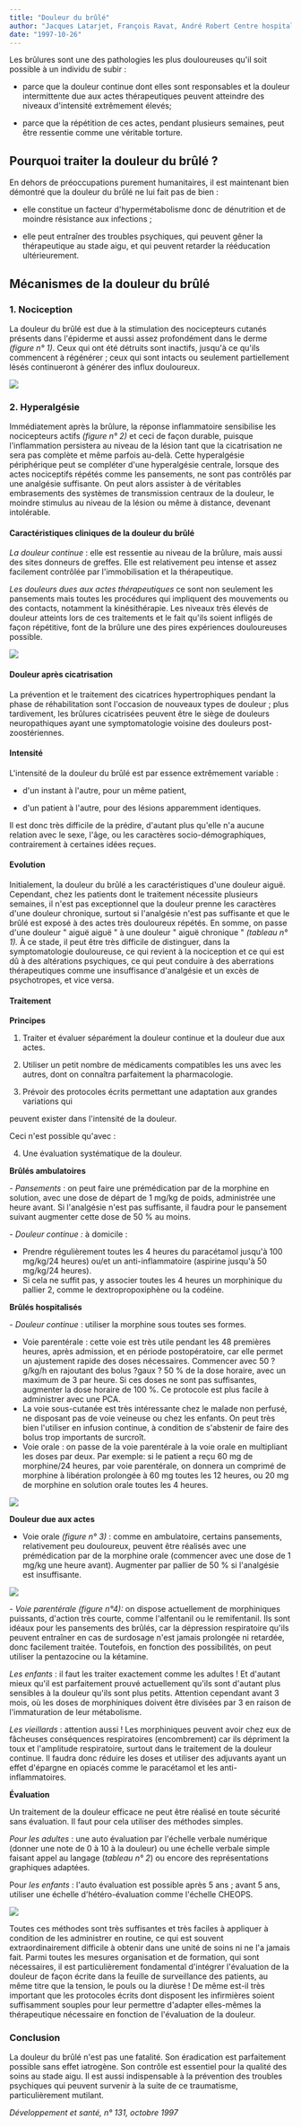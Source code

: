 ```yaml
---
title: "Douleur du brûlé"
author: "Jacques Latarjet, François Ravat, André Robert Centre hospitalier Saint-Joseph et Saint-Luc, 69365 Lyon Cedex 07."
date: "1997-10-26"
---
```


Les brûlures sont une des pathologies les plus douloureuses qu'il soit possible à un individu de subir :

- parce que la douleur continue dont elles sont responsables et la douleur intermittente due aux actes thérapeutiques peuvent atteindre des niveaux d'intensité extrêmement élevés;

- parce que la répétition de ces actes, pendant plusieurs semaines, peut être ressentie comme une véritable torture.

## Pourquoi traiter la douleur du brûlé ?

En dehors de préoccupations purement humanitaires, il est maintenant bien démontré que la douleur du brûlé ne lui fait pas de bien :

- elle constitue un facteur d'hypermétabolisme donc de dénutrition et de moindre résistance aux infections ;

- elle peut entraîner des troubles psychiques, qui peuvent gêner la thérapeutique au stade aigu, et qui peuvent retarder la rééducation ultérieurement.

## Mécanismes de la douleur du brûlé

### 1. Nociception

La douleur du brûlé est due à la stimulation des nocicepteurs cutanés présents dans l'épiderme et aussi assez profondément dans le derme *(figure n° 1)*. Ceux qui ont été détruits sont inactifs, jusqu'à ce qu'ils commencent à régénérer ; ceux qui sont intacts ou seulement partiellement lésés continueront à générer des influx douloureux.

![](i754-1.jpg)

### 2. Hyperalgésie

Immédiatement après la brûlure, la réponse inflammatoire sensibilise les nocicepteurs actifs *(figure n° 2)* et ceci de façon durable, puisque l'inflammation persistera au niveau de la lésion tant que la cicatrisation ne sera pas complète et même parfois au-delà. Cette hyperalgésie périphérique peut se compléter d'une hyperalgésie centrale, lorsque des actes nociceptifs répétés comme les pansements, ne sont pas contrôlés par une analgésie suffisante. On peut alors assister à de véritables embrasements des systèmes de transmission centraux de la douleur, le moindre stimulus au niveau de la lésion ou même à distance, devenant intolérable.

#### Caractéristiques cliniques de la douleur du brûlé

*La douleur continue* : elle est ressentie au niveau de la brûlure, mais aussi des sites donneurs de greffes. Elle est relativement peu intense et assez facilement contrôlée par l'immobilisation et la thérapeutique.

*Les douleurs dues aux actes thérapeutiques* ce sont non seulement les pansements mais toutes les procédures qui impliquent des mouvements ou des contacts, notamment la kinésithérapie. Les niveaux très élevés de douleur atteints lors de ces traitements et le fait qu'ils soient infligés de façon répétitive, font de la brûlure une des pires expériences douloureuses possible.

![](i754-2.jpg)

#### Douleur après cicatrisation

La prévention et le traitement des cicatrices hypertrophiques pendant la phase de réhabilitation sont l'occasion de nouveaux types de douleur ; plus tardivement, les brûlures cicatrisées peuvent être le siège de douleurs neuropathiques ayant une symptomatologie voisine des douleurs post-zoostériennes.

#### Intensité

L'intensité de la douleur du brûlé est par essence extrêmement variable :

- d'un instant à l'autre, pour un même patient,

- d'un patient à l'autre, pour des lésions apparemment identiques.

Il est donc très difficile de la prédire, d'autant plus qu'elle n'a aucune relation avec le sexe, l'âge, ou les caractères socio-démographiques, contrairement à certaines idées reçues.

#### Evolution

Initialement, la douleur du brûlé a les caractéristiques d'une douleur aiguë. Cependant, chez les patients dont le traitement nécessite plusieurs semaines, il n'est pas exceptionnel que la douleur prenne les caractères d'une douleur chronique, surtout si l'analgésie n'est pas suffisante et que le brûlé est exposé à des actes très douloureux répétés. En somme, on passe d'une douleur " aiguë aiguë " à une douleur " aiguë chronique " *(tableau n° 1).* À ce stade, il peut être très difficile de distinguer, dans la symptomatologie douloureuse, ce qui revient à la nociception et ce qui est dû à des altérations psychiques, ce qui peut conduire à des aberrations thérapeutiques comme une insuffisance d'analgésie et un excès de psychotropes, et vice versa.

#### Traitement

**Principes**

1)  Traiter et évaluer séparément la douleur continue et la douleur due aux actes.

2)  Utiliser un petit nombre de médicaments compatibles les uns avec les autres, dont on connaîtra parfaitement la pharmacologie.

3)  Prévoir des protocoles écrits permettant une adaptation aux grandes variations qui

peuvent exister dans l'intensité de la douleur.

Ceci n'est possible qu'avec :

4)  Une évaluation systématique de la douleur.

**Brûlés ambulatoires**

*- Pansements* : on peut faire une prémédication par de la morphine en solution, avec une dose de départ de 1 mg/kg de poids, administrée une heure avant. Si l'analgésie n'est pas suffisante, il faudra pour le pansement suivant augmenter cette dose de 50 % au moins.

*- Douleur continue :* à domicile :

- Prendre régulièrement toutes les 4 heures du paracétamol jusqu'à 100 mg/kg/24 heures) ou/et un anti-inflammatoire (aspirine jusqu'à 50 mg/kg/24 heures).
- Si cela ne suffit pas, y associer toutes les 4 heures un morphinique du pallier 2, comme le dextropropoxiphène ou la codéine.

**Brûlés hospitalisés**

*- Douleur continue* : utiliser la morphine sous toutes ses formes.

- Voie parentérale : cette voie est très utile pendant les 48 premières heures, après admission, et en période postopératoire, car elle permet un ajustement rapide des doses nécessaires. Commencer avec 50 ?g/kg/h en rajoutant des bolus ?gaux ? 50 % de la dose horaire, avec un maximum de 3 par heure. Si ces doses ne sont pas suffisantes, augmenter la dose horaire de 100 %. Ce protocole est plus facile à administrer avec une PCA.
- La voie sous-cutanée est très intéressante chez le malade non perfusé, ne disposant pas de voie veineuse ou chez les enfants. On peut très bien l'utiliser en infusion continue, à condition de s'abstenir de faire des bolus trop importants de surcroît.
- Voie orale : on passe de la voie parentérale à la voie orale en multipliant les doses par deux. Par exemple: si le patient a reçu 60 mg de morphine/24 heures, par voie parentérale, on donnera un comprimé de morphine à libération prolongée à 60 mg toutes les 12 heures, ou 20 mg de morphine en solution orale toutes les 4 heures.

![](i754-3.jpg)

**Douleur due aux actes**

- Voie orale *(figure n° 3)* : comme en ambulatoire, certains pansements, relativement peu douloureux, peuvent être réalisés avec une prémédication par de la morphine orale (commencer avec une dose de 1 mg/kg une heure avant). Augmenter par pallier de 50 % si l'analgésie est insuffisante.

![](i754-4.jpg)

*- Voie parentérale (figure n°4):* on dispose actuellement de morphiniques puissants, d'action très courte, comme l'alfentanil ou le remifentanil. Ils sont idéaux pour les pansements des brûlés, car la dépression respiratoire qu'ils peuvent entraîner en cas de surdosage n'est jamais prolongée ni retardée, donc facilement traitée. Toutefois, en fonction des possibilités, on peut utiliser la pentazocine ou la kétamine.

*Les enfants* : il faut les traiter exactement comme les adultes ! Et d'autant mieux qu'il est parfaitement prouvé actuellement qu'ils sont d'autant plus sensibles à la douleur qu'ils sont plus petits. Attention cependant avant 3 mois, où les doses de morphiniques doivent être divisées par 3 en raison de l'immaturation de leur métabolisme.

*Les vieillards* : attention aussi ! Les morphiniques peuvent avoir chez eux de fâcheuses conséquences respiratoires (encombrement) car ils dépriment la toux et l'amplitude respiratoire, surtout dans le traitement de la douleur continue. Il faudra donc réduire les doses et utiliser des adjuvants ayant un effet d'épargne en opiacés comme le paracétamol et les anti-inflammatoires.

**Évaluation**

Un traitement de la douleur efficace ne peut être réalisé en toute sécurité sans évaluation. Il faut pour cela utiliser des méthodes simples.

*Pour les adultes* : une auto évaluation par l'échelle verbale numérique (donner une note de 0 à 10 à la douleur) ou une échelle verbale simple faisant appel au langage (*tableau* *n° 2*) ou encore des représentations graphiques adaptées.

Pour *les enfants* : l'auto évaluation est possible après 5 ans ; avant 5 ans, utiliser une échelle d'hétéro-évaluation comme l'échelle CHEOPS.

![](i754-5.jpg)

Toutes ces méthodes sont très suffisantes et très faciles à appliquer à condition de les administrer en routine, ce qui est souvent extraordinairement difficile à obtenir dans une unité de soins ni ne l'a jamais fait. Parmi toutes les mesures organisation et de formation, qui sont nécessaires, il est particulièrement fondamental d'intégrer l'évaluation de la douleur de façon écrite dans la feuille de surveillance des patients, au même titre que la tension, le pouls ou la diurèse ! De même est-il très important que les protocoles écrits dont disposent les infirmières soient suffisamment souples pour leur permettre d'adapter elles-mêmes la thérapeutique nécessaire en fonction de l'évaluation de la douleur.

### Conclusion

La douleur du brûlé n'est pas une fatalité. Son éradication est parfaitement possible sans effet iatrogène. Son contrôle est essentiel pour la qualité des soins au stade aigu. Il est aussi indispensable à la prévention des troubles psychiques qui peuvent survenir à la suite de ce traumatisme, particulièrement mutilant.

*Développement et santé, n° 131, octobre 1997*
